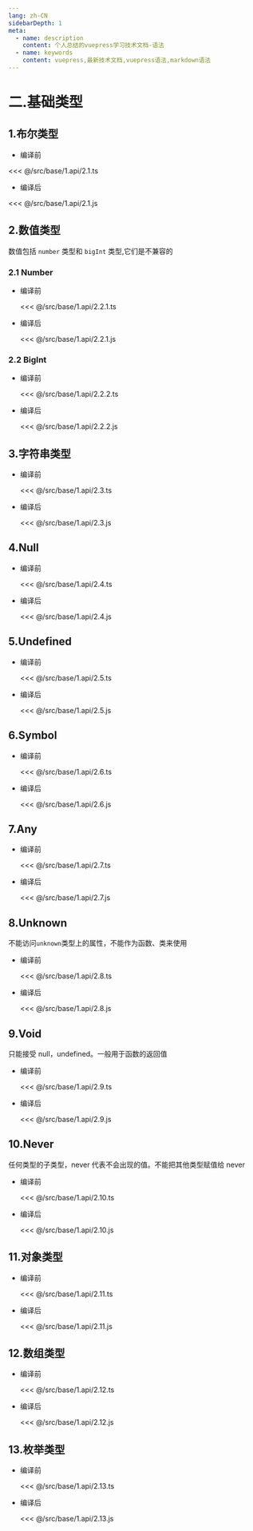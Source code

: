 ```yaml
---
lang: zh-CN
sidebarDepth: 1
meta:
  - name: description
    content: 个人总结的vuepress学习技术文档-语法
  - name: keywords
    content: vuepress,最新技术文档,vuepress语法,markdown语法
---
```


# 二.基础类型

## 1.布尔类型

- 编译前

<<< @/src/base/1.api/2.1.ts

- 编译后

<<< @/src/base/1.api/2.1.js

## 2.数值类型

数值包括 `number` 类型和 `bigInt` 类型,它们是不兼容的

### 2.1 Number

- 编译前

  <<< @/src/base/1.api/2.2.1.ts

- 编译后

  <<< @/src/base/1.api/2.2.1.js

### 2.2 BigInt

- 编译前

  <<< @/src/base/1.api/2.2.2.ts

- 编译后

  <<< @/src/base/1.api/2.2.2.js

## 3.字符串类型

- 编译前

  <<< @/src/base/1.api/2.3.ts

- 编译后

  <<< @/src/base/1.api/2.3.js

## 4.Null

- 编译前

  <<< @/src/base/1.api/2.4.ts

- 编译后

  <<< @/src/base/1.api/2.4.js

## 5.Undefined

- 编译前

  <<< @/src/base/1.api/2.5.ts

- 编译后

  <<< @/src/base/1.api/2.5.js

## 6.Symbol

- 编译前

  <<< @/src/base/1.api/2.6.ts

- 编译后

  <<< @/src/base/1.api/2.6.js

## 7.Any

- 编译前

  <<< @/src/base/1.api/2.7.ts

- 编译后

  <<< @/src/base/1.api/2.7.js

## 8.Unknown

不能访问`unknown`类型上的属性，不能作为函数、类来使用

- 编译前

  <<< @/src/base/1.api/2.8.ts

- 编译后

  <<< @/src/base/1.api/2.8.js

## 9.Void

只能接受 null，undefined。一般用于函数的返回值

- 编译前

  <<< @/src/base/1.api/2.9.ts

- 编译后

  <<< @/src/base/1.api/2.9.js

## 10.Never

任何类型的子类型，never 代表不会出现的值。不能把其他类型赋值给 never

- 编译前

  <<< @/src/base/1.api/2.10.ts

- 编译后

  <<< @/src/base/1.api/2.10.js

## 11.对象类型

- 编译前

  <<< @/src/base/1.api/2.11.ts

- 编译后

  <<< @/src/base/1.api/2.11.js

## 12.数组类型

<!-- ### 5.1 固定长度类型

- 元组类型（tuple）：表示已知元素数量和类型的数组

```ts
let tuple: [string, number, boolean] = ["hello", 10, true]
tuple.push("abc") //在元组中增加数据，只能增加元组中存放的类型
```

### 5.2 ≈

```ts
let arr1: number[] = [1, 2, 3]
let arr2: string[] = ["1", "2", "3"]
let arr3: (number | string)[] = [1, "2", 3]
```

### 5.3 不定长度类型

- 使用泛型方式来声明

```ts
let arr: Array<T> = [1, 2, 3]
```

```ts
let arr4: Array<number | string> = [1, "2", 3]
``` -->
- 编译前

  <<< @/src/base/1.api/2.12.ts

- 编译后

  <<< @/src/base/1.api/2.12.js

## 13.枚举类型

<!-- 使⽤枚举我们可以定义⼀些带名字的常量

```ts
enum USER_ROLE {
  USER, // 默认从0开始
  ADMIN,
  MANAGER,
}
// {0: "USER", 1: "ADMIN", 2: "MANAGER", USER: 0, ADMIN: 1, MANAGER: 2}
```

数字枚举除了⽀持 从成员名称到成员值 的普通映射之外，它还⽀持 从成员值到成员名称 的反向映射

- 异构枚举
  异构枚举的成员值是数字和字符串的混合

```ts
enum USER_ROLE {
  USER = "user",
  ADMIN = 1,
  MANAGER,
}
```

- 常量枚举

```ts
const enum USER_ROLE {
  USER,
  ADMIN,
  MANAGER,
}
``` -->
- 编译前

  <<< @/src/base/1.api/2.13.ts

- 编译后

  <<< @/src/base/1.api/2.13.js

